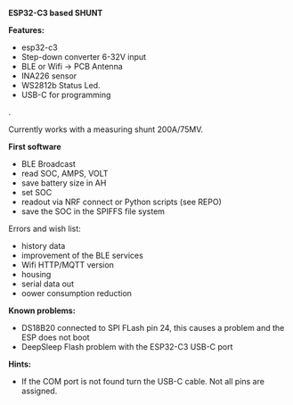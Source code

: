 **ESP32-C3 based SHUNT** 

**Features:** 

 - esp32-c3 
 - Step-down converter 6-32V input 
 - BLE or Wifi -> PCB Antenna
 - INA226 sensor     
 - WS2812b Status Led.   
 - USB-C for programming

. 

Currently works with a measuring shunt 200A/75MV. 


**First software**

 - BLE Broadcast
 - read SOC, AMPS, VOLT
 - save battery size in AH
 - set SOC
 - readout via NRF connect or Python scripts (see REPO)
 - save the SOC in the SPIFFS file system

Errors and wish list: 
- history data
- improvement of the BLE services
- Wifi HTTP/MQTT version 
-  housing
- serial data out
- oower consumption reduction 



**Known problems:**
- DS18B20 connected to SPI FLash pin 24, this causes a problem and the ESP does not boot 
- DeepSleep Flash problem with the ESP32-C3 USB-C port


**Hints:** 
- If the COM port is not found turn the USB-C cable. Not all pins are assigned. 








